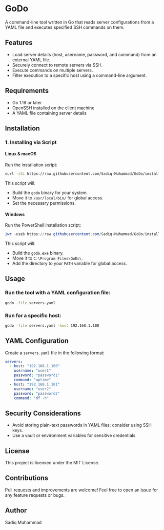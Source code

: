 # GoDo

A command-line tool written in Go that reads server configurations from a YAML file and executes specified SSH commands on them.

## Features
- Load server details (host, username, password, and command) from an external YAML file.
- Securely connect to remote servers via SSH.
- Execute commands on multiple servers.
- Filter execution to a specific host using a command-line argument.

## Requirements
- Go 1.16 or later
- OpenSSH installed on the client machine
- A YAML file containing server details

## Installation
### **1. Installing via Script**
#### **Linux & macOS**
Run the installation script:
```sh
curl -sSL https://raw.githubusercontent.com/Sadiq-Muhammad/GoDo/install.sh | bash
```
This script will:
- Build the `godo` binary for your system.
- Move it to `/usr/local/bin/` for global access.
- Set the necessary permissions.

#### **Windows**
Run the PowerShell installation script:
```powershell
iwr -useb https://raw.githubusercontent.com/Sadiq-Muhammad/GoDo/install.ps1 | iex
```
This script will:
- Build the `godo.exe` binary.
- Move it to `C:\Program Files\GoDo\`.
- Add the directory to your `PATH` variable for global access.

## Usage
### Run the tool with a YAML configuration file:
```sh
godo -file servers.yaml
```

### Run for a specific host:
```sh
godo -file servers.yaml -host 192.168.1.100
```

## YAML Configuration
Create a `servers.yaml` file in the following format:
```yaml
servers:
  - host: "192.168.1.100"
    username: "user1"
    password: "password1"
    command: "uptime"
  - host: "192.168.1.101"
    username: "user2"
    password: "password2"
    command: "df -h"
```

## Security Considerations
- Avoid storing plain-text passwords in YAML files; consider using SSH keys.
- Use a vault or environment variables for sensitive credentials.

## License
This project is licensed under the MIT License.

## Contributions
Pull requests and improvements are welcome! Feel free to open an issue for any feature requests or bugs.

## Author
Sadiq Muhammad

